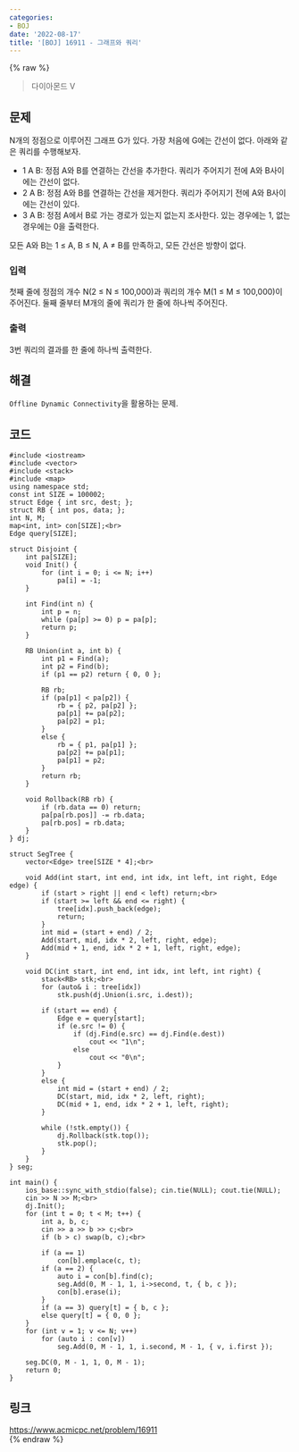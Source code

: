 ```yaml
---
categories:
- BOJ
date: '2022-08-17'
title: '[BOJ] 16911 - 그래프와 쿼리'
---
```


{% raw %}
> 다이아몬드 V<br>

## 문제
N개의 정점으로 이루어진 그래프 G가 있다. 가장 처음에 G에는 간선이 없다. 아래와 같은 쿼리를 수행해보자.

-   1 A B: 정점 A와 B를 연결하는 간선을 추가한다. 쿼리가 주어지기 전에 A와 B사이에는 간선이 없다.
-   2 A B: 정점 A와 B를 연결하는 간선을 제거한다. 쿼리가 주어지기 전에 A와 B사이에는 간선이 있다.
-   3 A B: 정점 A에서 B로 가는 경로가 있는지 없는지 조사한다. 있는 경우에는 1, 없는 경우에는 0을 출력한다.

모든 A와 B는 1 ≤ A, B ≤ N, A ≠ B를 만족하고, 모든 간선은 방향이 없다.

### 입력
첫째 줄에 정점의 개수 N(2 ≤ N ≤ 100,000)과 쿼리의 개수 M(1 ≤ M ≤ 100,000)이 주어진다. 둘째 줄부터 M개의 줄에 쿼리가 한 줄에 하나씩 주어진다.

### 출력
3번 쿼리의 결과를 한 줄에 하나씩 출력한다.

## 해결
`Offline Dynamic Connectivity`을 활용하는 문제.

## 코드
```
#include <iostream>
#include <vector>
#include <stack>
#include <map>
using namespace std;
const int SIZE = 100002;
struct Edge { int src, dest; };
struct RB { int pos, data; };
int N, M;
map<int, int> con[SIZE];<br>
Edge query[SIZE];

struct Disjoint {
	int pa[SIZE];
	void Init() {
		for (int i = 0; i <= N; i++)
			pa[i] = -1;
	}

	int Find(int n) {
		int p = n;
		while (pa[p] >= 0) p = pa[p];
		return p;
	}

	RB Union(int a, int b) {
		int p1 = Find(a);
		int p2 = Find(b);
		if (p1 == p2) return { 0, 0 };

		RB rb;
		if (pa[p1] < pa[p2]) {
			rb = { p2, pa[p2] };
			pa[p1] += pa[p2];
			pa[p2] = p1;
		}
		else {
			rb = { p1, pa[p1] };
			pa[p2] += pa[p1];
			pa[p1] = p2;
		}
		return rb;
	}

	void Rollback(RB rb) {
		if (rb.data == 0) return;
		pa[pa[rb.pos]] -= rb.data;
		pa[rb.pos] = rb.data;
	}
} dj;

struct SegTree {
	vector<Edge> tree[SIZE * 4];<br>

	void Add(int start, int end, int idx, int left, int right, Edge edge) {
		if (start > right || end < left) return;<br>
		if (start >= left && end <= right) {
			tree[idx].push_back(edge);
			return;
		}
		int mid = (start + end) / 2;
		Add(start, mid, idx * 2, left, right, edge);
		Add(mid + 1, end, idx * 2 + 1, left, right, edge);
	}

	void DC(int start, int end, int idx, int left, int right) {
		stack<RB> stk;<br>
		for (auto& i : tree[idx])
			stk.push(dj.Union(i.src, i.dest));

		if (start == end) {
			Edge e = query[start];
			if (e.src != 0) {
				if (dj.Find(e.src) == dj.Find(e.dest))
					cout << "1\n";
				else
					cout << "0\n";
			}
		}
		else {
			int mid = (start + end) / 2;
			DC(start, mid, idx * 2, left, right);
			DC(mid + 1, end, idx * 2 + 1, left, right);
		}

		while (!stk.empty()) {
			dj.Rollback(stk.top());
			stk.pop();
		}
	}
} seg;

int main() {
	ios_base::sync_with_stdio(false); cin.tie(NULL); cout.tie(NULL);
	cin >> N >> M;<br>
	dj.Init();
	for (int t = 0; t < M; t++) {
		int a, b, c;
		cin >> a >> b >> c;<br>
		if (b > c) swap(b, c);<br>

		if (a == 1)
			con[b].emplace(c, t);
		if (a == 2) {
			auto i = con[b].find(c);
			seg.Add(0, M - 1, 1, i->second, t, { b, c });
			con[b].erase(i);
		}
		if (a == 3)	query[t] = { b, c };
		else query[t] = { 0, 0 };
	}
	for (int v = 1; v <= N; v++)
		for (auto i : con[v])
			seg.Add(0, M - 1, 1, i.second, M - 1, { v, i.first });

	seg.DC(0, M - 1, 1, 0, M - 1);
	return 0;
}
```

## 링크
https://www.acmicpc.net/problem/16911<br>
{% endraw %}